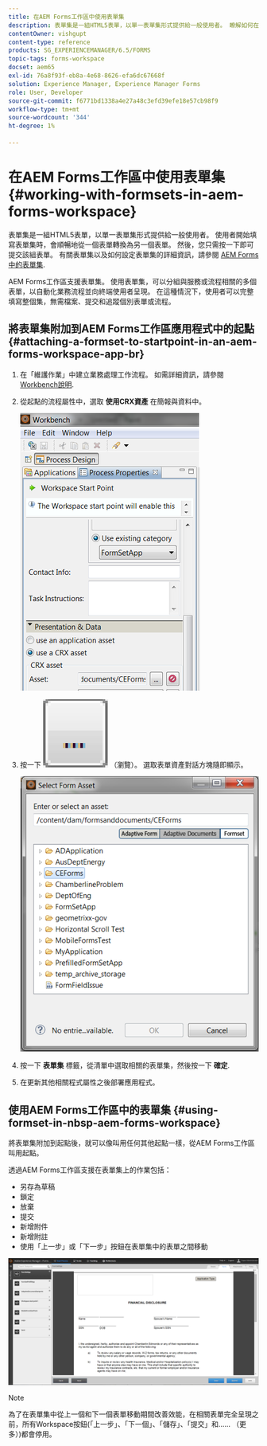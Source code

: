 ```yaml
---
title: 在AEM Forms工作區中使用表單集
description: 表單集是一組HTML5表單，以單一表單集形式提供給一般使用者。 瞭解如何在AEM Forms工作區中使用表單集。
contentOwner: vishgupt
content-type: reference
products: SG_EXPERIENCEMANAGER/6.5/FORMS
topic-tags: forms-workspace
docset: aem65
exl-id: 76a8f93f-eb8a-4e68-8626-efa6dc67668f
solution: Experience Manager, Experience Manager Forms
role: User, Developer
source-git-commit: f6771bd1338a4e27a48c3efd39efe18e57cb98f9
workflow-type: tm+mt
source-wordcount: '344'
ht-degree: 1%

---
```


# 在AEM Forms工作區中使用表單集{#working-with-formsets-in-aem-forms-workspace}

表單集是一組HTML5表單，以單一表單集形式提供給一般使用者。 使用者開始填寫表單集時，會順暢地從一個表單轉換為另一個表單。 然後，您只需按一下即可提交該組表單。 有關表單集以及如何設定表單集的詳細資訊，請參閱 [AEM Forms中的表單集](../../forms/using/formset-in-aem-forms.md).

AEM Forms工作區支援表單集。 使用表單集，可以分組與服務或流程相關的多個表單，以自動化業務流程並向終端使用者呈現。 在這種情況下，使用者可以完整填寫整個集，無需檔案、提交和追蹤個別表單或流程。

## 將表單集附加到AEM Forms工作區應用程式中的起點 {#attaching-a-formset-to-startpoint-in-an-aem-forms-workspace-app-br}

1. 在「維護作業」中建立業務處理工作流程。 如需詳細資訊，請參閱 [Workbench說明](https://www.adobe.com/go/learn_aemforms_workbench_63).
1. 從起點的流程屬性中，選取 **使用CRX資產** 在簡報與資料中。

   ![1-3](assets/1-3.png)

1. 按一下 ![瀏覽](assets/browse.png) （瀏覽）。 選取表單資產對話方塊隨即顯示。

   ![2-1](assets/2-1.png)

1. 按一下 **表單集** 標籤，從清單中選取相關的表單集，然後按一下 **確定**.

1. 在更新其他相關程式屬性之後部署應用程式。

## 使用AEM Forms工作區中的表單集 {#using-formset-in-nbsp-aem-forms-workspace}

將表單集附加到起點後，就可以像叫用任何其他起點一樣，從AEM Forms工作區叫用起點。

透過AEM Forms工作區支援在表單集上的作業包括：

* 另存為草稿
* 鎖定
* 放棄
* 提交
* 新增附件
* 新增附註
* 使用「上一步」或「下一步」按鈕在表單集中的表單之間移動

![3-1](assets/3-1.png)

>[!NOTE]
>
>為了在表單集中從上一個和下一個表單移動期間改善效能，在相關表單完全呈現之前，所有Workspace按鈕(「上一步」、「下一個」、「儲存」、「提交」和…… （更多）)都會停用。
